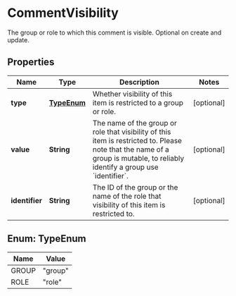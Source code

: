 

# CommentVisibility

The group or role to which this comment is visible. Optional on create and update.

## Properties

| Name | Type | Description | Notes |
|------------ | ------------- | ------------- | -------------|
|**type** | [**TypeEnum**](#TypeEnum) | Whether visibility of this item is restricted to a group or role. |  [optional] |
|**value** | **String** | The name of the group or role that visibility of this item is restricted to. Please note that the name of a group is mutable, to reliably identify a group use &#x60;identifier&#x60;. |  [optional] |
|**identifier** | **String** | The ID of the group or the name of the role that visibility of this item is restricted to. |  [optional] |



## Enum: TypeEnum

| Name | Value |
|---- | -----|
| GROUP | &quot;group&quot; |
| ROLE | &quot;role&quot; |



